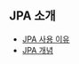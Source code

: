 ## JPA 소개 
- [JPA 사용 이유](https://gmlwjd9405.github.io/2019/08/03/reason-why-use-jpa.html)
- [JPA 개념](https://gmlwjd9405.github.io/2019/08/04/what-is-jpa.html)
